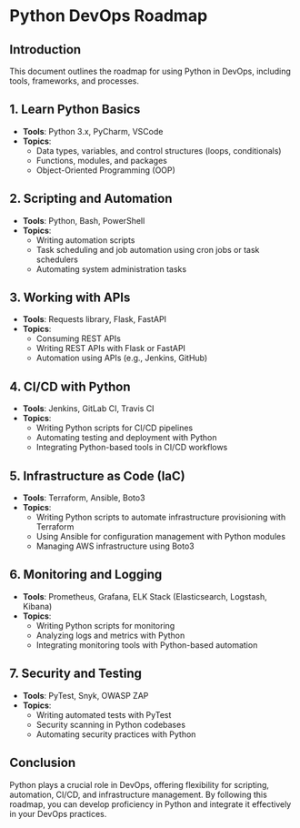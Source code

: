 # Python DevOps Roadmap

## Introduction
This document outlines the roadmap for using Python in DevOps, including tools, frameworks, and processes.

## 1. **Learn Python Basics**
   - **Tools**: Python 3.x, PyCharm, VSCode
   - **Topics**:
     - Data types, variables, and control structures (loops, conditionals)
     - Functions, modules, and packages
     - Object-Oriented Programming (OOP)

## 2. **Scripting and Automation**
   - **Tools**: Python, Bash, PowerShell
   - **Topics**:
     - Writing automation scripts
     - Task scheduling and job automation using cron jobs or task schedulers
     - Automating system administration tasks

## 3. **Working with APIs**
   - **Tools**: Requests library, Flask, FastAPI
   - **Topics**:
     - Consuming REST APIs
     - Writing REST APIs with Flask or FastAPI
     - Automation using APIs (e.g., Jenkins, GitHub)

## 4. **CI/CD with Python**
   - **Tools**: Jenkins, GitLab CI, Travis CI
   - **Topics**:
     - Writing Python scripts for CI/CD pipelines
     - Automating testing and deployment with Python
     - Integrating Python-based tools in CI/CD workflows

## 5. **Infrastructure as Code (IaC)**
   - **Tools**: Terraform, Ansible, Boto3
   - **Topics**:
     - Writing Python scripts to automate infrastructure provisioning with Terraform
     - Using Ansible for configuration management with Python modules
     - Managing AWS infrastructure using Boto3

## 6. **Monitoring and Logging**
   - **Tools**: Prometheus, Grafana, ELK Stack (Elasticsearch, Logstash, Kibana)
   - **Topics**:
     - Writing Python scripts for monitoring
     - Analyzing logs and metrics with Python
     - Integrating monitoring tools with Python-based automation

## 7. **Security and Testing**
   - **Tools**: PyTest, Snyk, OWASP ZAP
   - **Topics**:
     - Writing automated tests with PyTest
     - Security scanning in Python codebases
     - Automating security practices with Python

## Conclusion
Python plays a crucial role in DevOps, offering flexibility for scripting, automation, CI/CD, and infrastructure management. By following this roadmap, you can develop proficiency in Python and integrate it effectively in your DevOps practices.
